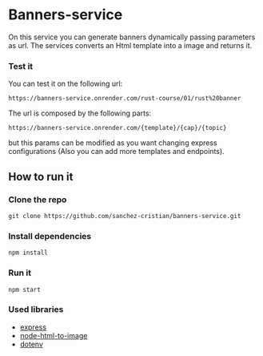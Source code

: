 # Banners-service
On this service you can generate banners dynamically passing parameters as url. The services converts an Html template into a image and returns it. 

###  Test it
You can test it on the following url:

```
https://banners-service.onrender.com/rust-course/01/rust%20banner
```

The url is composed by the following parts:

```
https://banners-service.onrender.com/{template}/{cap}/{topic}
```
but this params can be modified as you want changing express configurations (Also you can add more templates and endpoints).

## How to run it

### Clone the repo

```
git clone https://github.com/sanchez-cristian/banners-service.git
```

### Install dependencies

```
npm install
```

### Run it

```
npm start
```

### Used libraries

- [express](https://expressjs.com/)
- [node-html-to-image](https://www.npmjs.com/package/node-html-to-image)
- [dotenv](https://www.npmjs.com/package/dotenv)


